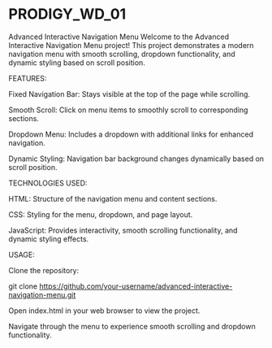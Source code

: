 # PRODIGY_WD_01

Advanced Interactive Navigation Menu
Welcome to the Advanced Interactive Navigation Menu project! This project demonstrates a modern navigation menu with smooth scrolling, dropdown functionality, and dynamic styling based on scroll position.

FEATURES:

Fixed Navigation Bar: Stays visible at the top of the page while scrolling.

Smooth Scroll: Click on menu items to smoothly scroll to corresponding sections.

Dropdown Menu: Includes a dropdown with additional links for enhanced navigation.

Dynamic Styling: Navigation bar background changes dynamically based on scroll position.

TECHNOLOGIES USED:

HTML: Structure of the navigation menu and content sections.

CSS: Styling for the menu, dropdown, and page layout.

JavaScript: Provides interactivity, smooth scrolling functionality, and dynamic styling effects.

USAGE:

Clone the repository:

git clone https://github.com/your-username/advanced-interactive-navigation-menu.git

Open index.html in your web browser to view the project.

Navigate through the menu to experience smooth scrolling and dropdown functionality.
